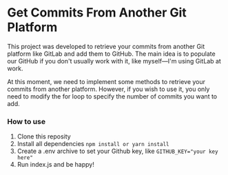 # Get Commits From Another Git Platform

This project was developed to retrieve your commits from another Git platform like GitLab and add them to GitHub. The main idea is to populate our GitHub if you don't usually work with it, like myself—I'm using GitLab at work.

At this moment, we need to implement some methods to retrieve your commits from another platform. However, if you wish to use it, you only need to 
modify the for loop to specify the number of commits you want to add.

### How to use

1. Clone this reposity
2. Install all dependencies `npm install or yarn install`
3. Create a .env archive to set your Github key, like `GITHUB_KEY="your key here"`
4. Run index.js and be happy!
